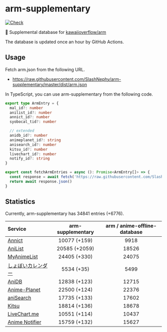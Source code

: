 # arm-supplementary

[![Check](https://github.com/SlashNephy/arm-supplementary/actions/workflows/check-node.yml/badge.svg)](https://github.com/SlashNephy/arm-supplementary/actions/workflows/check-node.yml)

💊 Supplemental database for [kawaiioverflow/arm](https://github.com/kawaiioverflow/arm)

The database is updated once an hour by GitHub Actions.

## Usage

Fetch arm.json from the following URL.

- https://raw.githubusercontent.com/SlashNephy/arm-supplementary/master/dist/arm.json

In TypeScript, you can use arm-supplementary from the following code.

```TypeScript
export type ArmEntry = {
  mal_id?: number
  anilist_id?: number
  annict_id?: number
  syobocal_tid?: number

  // extended
  anidb_id?: number
  animeplanet_id?: string
  anisearch_id?: number
  kitsu_id?: number
  livechart_id?: number
  notify_id?: string
}

export const fetchArmEntries = async (): Promise<ArmEntry[]> => {
  const response = await fetch('https://raw.githubusercontent.com/SlashNephy/arm-supplementary/master/dist/arm.json')
  return await response.json()
}
```

## Statistics

Currently, arm-supplementary has 34841 entries (+6776).

| Service                                     | arm-supplementary | arm / anime-offline-database |
| :------------------------------------------ | :---------------: | :--------------------------: |
| [Annict](https://annict.com)                |   10077 (+159)    |             9918             |
| [AniList](https://anilist.co)               |   20585 (+2059)   |            18526             |
| [MyAnimeList](https://myanimelist.net)      |   24405 (+330)    |            24075             |
| [しょぼいカレンダー](https://cal.syoboi.jp) |    5534 (+35)     |             5499             |
| [AniDB](https://anidb.net)                  |   12838 (+123)    |            12715             |
| [Anime-Planet](https://anime-planet.com)    |   22500 (+124)    |            22376             |
| [aniSearch](https://anisearch.com)          |   17735 (+133)    |            17602             |
| [Kitsu](https://kitsu.io)                   |   18814 (+136)    |            18678             |
| [LiveChart.me](https://livechart.me)        |   10551 (+114)    |            10437             |
| [Anime Notifier](https://notify.moe)        |   15759 (+132)    |            15627             |
